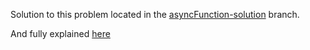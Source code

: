 Solution to this problem located in the [asyncFunction-solution](https://github.com/Fresheyeball/isolating-task-bug/) branch.

And fully explained [here](https://github.com/elm-lang/core/issues/453)
